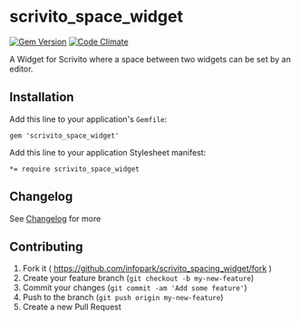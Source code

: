 # scrivito_space_widget

[![Gem Version](https://badge.fury.io/rb/scrivito_space_widget.svg)](http://badge.fury.io/rb/scrivito_space_widget)
[![Code Climate](https://codeclimate.com/github/Scrivito/scrivito_spacing_widget.png)](https://codeclimate.com/github/Scrivito/scrivito_spacing_widget)

A Widget for Scrivito where a space between two widgets can be set by an editor.

## Installation

Add this line to your application's `Gemfile`:

    gem 'scrivito_space_widget'

Add this line to your application Stylesheet manifest:

    *= require scrivito_space_widget

## Changelog
See [Changelog](https://github.com/Scrivito/scrivito_spacing_widget/blob/master/CHANGELOG.md) for more

## Contributing

1. Fork it ( https://github.com/infopark/scrivito_spacing_widget/fork )
2. Create your feature branch (`git checkout -b my-new-feature`)
3. Commit your changes (`git commit -am 'Add some feature'`)
4. Push to the branch (`git push origin my-new-feature`)
5. Create a new Pull Request